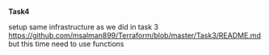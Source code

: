 **Task4**

setup same infrastructure as we did in task 3 https://github.com/msalman899/Terraform/blob/master/Task3/README.md but this time need to use functions
